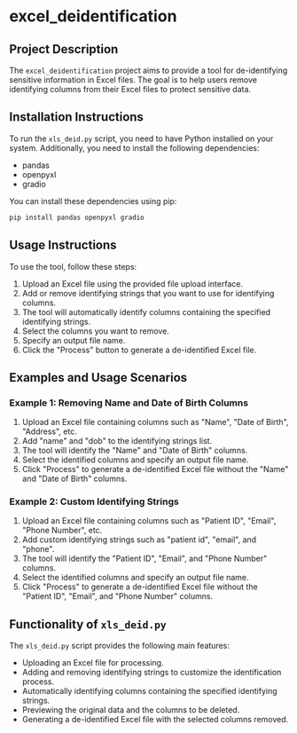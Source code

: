 # excel_deidentification

## Project Description

The `excel_deidentification` project aims to provide a tool for de-identifying sensitive information in Excel files. The goal is to help users remove identifying columns from their Excel files to protect sensitive data.

## Installation Instructions

To run the `xls_deid.py` script, you need to have Python installed on your system. Additionally, you need to install the following dependencies:

- pandas
- openpyxl
- gradio

You can install these dependencies using pip:

```sh
pip install pandas openpyxl gradio
```

## Usage Instructions

To use the tool, follow these steps:

1. Upload an Excel file using the provided file upload interface.
2. Add or remove identifying strings that you want to use for identifying columns.
3. The tool will automatically identify columns containing the specified identifying strings.
4. Select the columns you want to remove.
5. Specify an output file name.
6. Click the "Process" button to generate a de-identified Excel file.

## Examples and Usage Scenarios

### Example 1: Removing Name and Date of Birth Columns

1. Upload an Excel file containing columns such as "Name", "Date of Birth", "Address", etc.
2. Add "name" and "dob" to the identifying strings list.
3. The tool will identify the "Name" and "Date of Birth" columns.
4. Select the identified columns and specify an output file name.
5. Click "Process" to generate a de-identified Excel file without the "Name" and "Date of Birth" columns.

### Example 2: Custom Identifying Strings

1. Upload an Excel file containing columns such as "Patient ID", "Email", "Phone Number", etc.
2. Add custom identifying strings such as "patient id", "email", and "phone".
3. The tool will identify the "Patient ID", "Email", and "Phone Number" columns.
4. Select the identified columns and specify an output file name.
5. Click "Process" to generate a de-identified Excel file without the "Patient ID", "Email", and "Phone Number" columns.

## Functionality of `xls_deid.py`

The `xls_deid.py` script provides the following main features:

- Uploading an Excel file for processing.
- Adding and removing identifying strings to customize the identification process.
- Automatically identifying columns containing the specified identifying strings.
- Previewing the original data and the columns to be deleted.
- Generating a de-identified Excel file with the selected columns removed.
